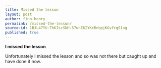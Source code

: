 ```yaml
---
title: Missed the lesson
layout: post
author: finn.henry
permalink: /missed-the-lesson/
source-id: 1BJL47YU-ThKIscSkH-57unE6IYKcRnbpjKGvfrgS1ng
published: true
---
```

**I missed the lesson**

Unfortunately I missed the lesson and so was not there but caught up and have done it now.

